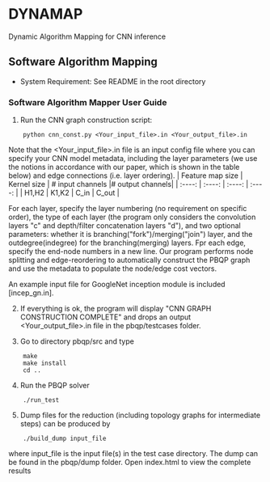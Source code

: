 # DYNAMAP
Dynamic Algorithm Mapping for CNN inference

## Software Algorithm Mapping

- System Requirement: See README in the root directory

### Software Algorithm Mapper User Guide

1. Run the CNN graph construction script:

```
    python cnn_const.py <Your_input_file>.in <Your_output_file>.in
```

Note that the <Your_input_file>.in file is an input config file where you can specify your CNN model metadata,
including the layer parameters (we use the notions in accordance with our paper, which is shown in the table below) and edge connections (i.e. layer ordering). 
| Feature map size      | Kernel size | # input channels |# output channels|
| :----:         |    :----:   |      :----:  | :----:  |
| H1,H2      | K1,K2       |  C_in  |  C_out  |

For each layer, specify the layer numbering (no requirement on specific order), the type of each layer (the program only considers the convolution layers "c" and depth/filter concatenation layers "d"), and two optional parameters: whether it is branching("fork")/merging("join") layer, and the outdegree(indegree) for the branching(merging) layers. 
Fpr each edge, specify the end-node numbers in a new line.
Our program performs node splitting and edge-reordering to automatically construct the PBQP graph and use the metadata to populate the node/edge cost vectors.

An example input file for GoogleNet inception module is included [incep_gn.in].

2. If everything is ok, the program will display "CNN GRAPH CONSTRUCTION COMPLETE" and drops an output <Your_output_file>.in file in the pbqp/testcases folder.

3. Go to directory pbqp/src and type

```
    make
    make install
    cd ..
```

4. Run the PBQP solver

```
    ./run_test
```

5. Dump files for the reduction (including topology graphs for intermediate steps) can be produced by 
```
    ./build_dump input_file
```
where input_file is the input file(s) in the test case directory. The dump can be found in the pbqp/dump folder. Open index.html to view the complete results



